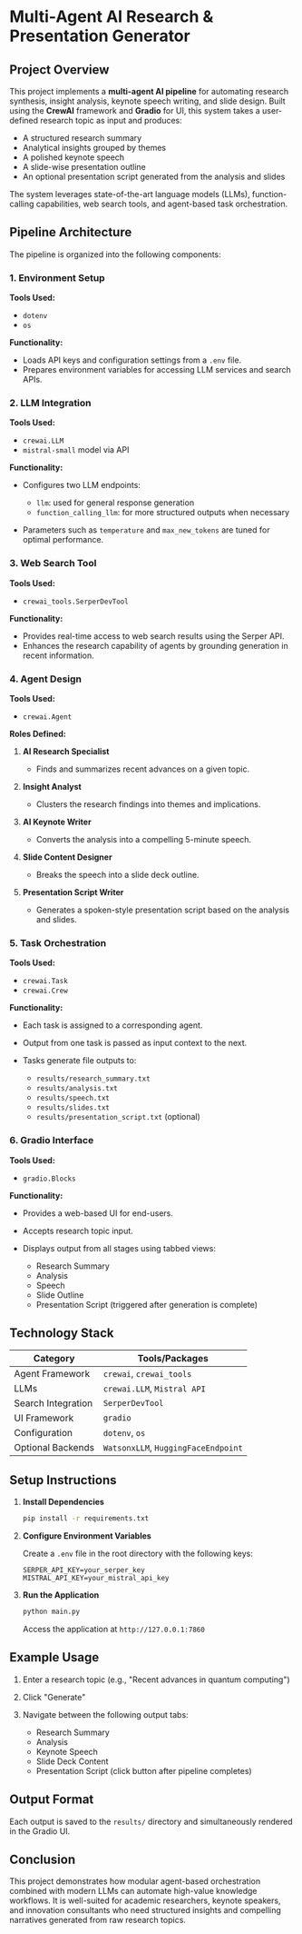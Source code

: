 # Multi-Agent AI Research & Presentation Generator

## Project Overview

This project implements a **multi-agent AI pipeline** for automating research synthesis, insight analysis, keynote speech writing, and slide design. Built using the **CrewAI** framework and **Gradio** for UI, this system takes a user-defined research topic as input and produces:

* A structured research summary
* Analytical insights grouped by themes
* A polished keynote speech
* A slide-wise presentation outline
* An optional presentation script generated from the analysis and slides

The system leverages state-of-the-art language models (LLMs), function-calling capabilities, web search tools, and agent-based task orchestration.

## Pipeline Architecture

The pipeline is organized into the following components:

### 1. Environment Setup

**Tools Used:**

* `dotenv`
* `os`

**Functionality:**

* Loads API keys and configuration settings from a `.env` file.
* Prepares environment variables for accessing LLM services and search APIs.

### 2. LLM Integration

**Tools Used:**

* `crewai.LLM`
* `mistral-small` model via API

**Functionality:**

* Configures two LLM endpoints:

  * `llm`: used for general response generation
  * `function_calling_llm`: for more structured outputs when necessary
* Parameters such as `temperature` and `max_new_tokens` are tuned for optimal performance.

### 3. Web Search Tool

**Tools Used:**

* `crewai_tools.SerperDevTool`

**Functionality:**

* Provides real-time access to web search results using the Serper API.
* Enhances the research capability of agents by grounding generation in recent information.

### 4. Agent Design

**Tools Used:**

* `crewai.Agent`

**Roles Defined:**

1. **AI Research Specialist**

   * Finds and summarizes recent advances on a given topic.
2. **Insight Analyst**

   * Clusters the research findings into themes and implications.
3. **AI Keynote Writer**

   * Converts the analysis into a compelling 5-minute speech.
4. **Slide Content Designer**

   * Breaks the speech into a slide deck outline.
5. **Presentation Script Writer**

   * Generates a spoken-style presentation script based on the analysis and slides.

### 5. Task Orchestration

**Tools Used:**

* `crewai.Task`
* `crewai.Crew`

**Functionality:**

* Each task is assigned to a corresponding agent.
* Output from one task is passed as input context to the next.
* Tasks generate file outputs to:

  * `results/research_summary.txt`
  * `results/analysis.txt`
  * `results/speech.txt`
  * `results/slides.txt`
  * `results/presentation_script.txt` (optional)

### 6. Gradio Interface

**Tools Used:**

* `gradio.Blocks`

**Functionality:**

* Provides a web-based UI for end-users.
* Accepts research topic input.
* Displays output from all stages using tabbed views:

  * Research Summary
  * Analysis
  * Speech
  * Slide Outline
  * Presentation Script (triggered after generation is complete)

## Technology Stack

| Category           | Tools/Packages                      |
| ------------------ | ----------------------------------- |
| Agent Framework    | `crewai`, `crewai_tools`            |
| LLMs               | `crewai.LLM`, `Mistral API`         |
| Search Integration | `SerperDevTool`                     |
| UI Framework       | `gradio`                            |
| Configuration      | `dotenv`, `os`                      |
| Optional Backends  | `WatsonxLLM`, `HuggingFaceEndpoint` |

## Setup Instructions

1. **Install Dependencies**

   ```bash
   pip install -r requirements.txt
   ```

2. **Configure Environment Variables**

   Create a `.env` file in the root directory with the following keys:

   ```env
   SERPER_API_KEY=your_serper_key
   MISTRAL_API_KEY=your_mistral_api_key
   ```

3. **Run the Application**

   ```bash
   python main.py
   ```

   Access the application at `http://127.0.0.1:7860`

## Example Usage

1. Enter a research topic (e.g., "Recent advances in quantum computing")
2. Click "Generate"
3. Navigate between the following output tabs:

   * Research Summary
   * Analysis
   * Keynote Speech
   * Slide Deck Content
   * Presentation Script (click button after pipeline completes)

## Output Format

Each output is saved to the `results/` directory and simultaneously rendered in the Gradio UI.

## Conclusion

This project demonstrates how modular agent-based orchestration combined with modern LLMs can automate high-value knowledge workflows. It is well-suited for academic researchers, keynote speakers, and innovation consultants who need structured insights and compelling narratives generated from raw research topics.
